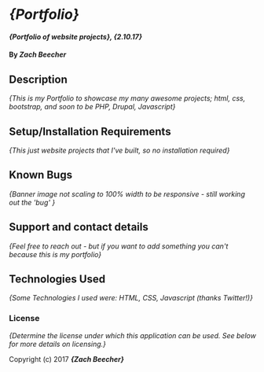 # _{Portfolio}_

#### _{Portfolio of website projects}, {2.10.17}_

#### By _**Zach Beecher**_

## Description

_{This is my Portfolio to showcase my many awesome projects; html, css, bootstrap, and soon to be PHP, Drupal, Javascript}_

## Setup/Installation Requirements


_{This just website projects that I've built, so no installation required}_

## Known Bugs

_{Banner image not scaling to 100% width to be responsive - still working out the 'bug' }_

## Support and contact details

_{Feel free to reach out - but if you want to add something you can't because this is my portfolio}_

## Technologies Used

_{Some Technologies I used were: HTML, CSS, Javascript (thanks Twitter!)}_

### License

*{Determine the license under which this application can be used.  See below for more details on licensing.}*

Copyright (c) 2017 **_{Zach Beecher}_**
